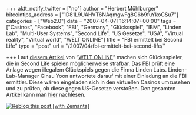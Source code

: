 +++
aktt_notify_twitter = ["no"]
author = "Herbert Mühlburger"
bitcointips_address = ["1D81L9UAHVT6NAqmgwFg8G6b9fuYkoCSu7"]
categories = ["Web2.0"]
date = "2007-04-07T16:14:07+00:00"
tags = ["Casinos", "Facebook", "FBI", "Germany", "Glücksspiel", "IBM", "Linden Lab", "Multi-User Systems", "Second Life", "US Gesetze", "USA", "Virtual reality", "Virtual world", "WELT ONLINE"]
title = "FBI ermittelt bei Second Life"
type = "post"
url = "/2007/04/fbi-ermittelt-bei-second-life/"

+++
Laut <a title="diesem Artikel" href="http://www.welt.de/webwelt/article794192/FBI_ermittelt_bei_Second_Life.html" target="_blank">diesem Artikel</a> von “<a title="WELT ONLINE" href="http://www.welt.de/" target="_blank">WELT ONLINE</a>” machen sich Glücksspieler, die in Second Life spielen möglicherweise strafbar. Das FBI prüft eine Anlage wegen illegalem Glückspiels gegen die Firma Linden Labs. Linden-Lab-Manager Ginsu Yoon antwortete darauf mit einer Einladung an die FBI ermittler. Diese wären eingeladen sich in den virtuellen Casinos umzusehen und zu prüfen, ob diese gegen US-Gesetze verstoßen. Den gesamten Artikel kann man <a title="FBI ermittelt bei Second Life" href="http://www.welt.de/webwelt/article794192/FBI_ermittelt_bei_Second_Life.html" target="_blank">hier</a> nachlesen.

<div class="zemanta-pixie">
  <a class="zemanta-pixie-a" title="Reblog this post [with Zemanta]" href="http://reblog.zemanta.com/zemified/bdca51f7-cf6b-4367-93e3-231fee27a903/"><img class="zemanta-pixie-img" src="http://img.zemanta.com/reblog_e.png?x-id=bdca51f7-cf6b-4367-93e3-231fee27a903" alt="Reblog this post [with Zemanta]" /></a><span class="zem-script more-related pretty-attribution"></span>
</div>